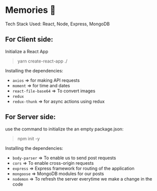 # Memories :star2:

Tech Stack Used: React, Node, Express, MongoDB

## For Client side:

Initialize a React App
> yarn create-react-app ./

Installing the dependencies:
- `axios` => for making API requests
- `moment` => for time and dates
- `react-file-base64` => To convert images
- `redux`
- `redux-thunk` => for async actions using redux

## For Server side:

use the command to initialize the an empty package.json:
> npm init -y

Installing the dependencies:
- `body-parser` => To enable us to send post requests
- `cors` => To enable cross-origin requests
- `express` => Express framework for routing of the application
- `mongoose` => MongoDB modules for our posts
- `nodemon` => To refresh the server everytime we make a change in the code